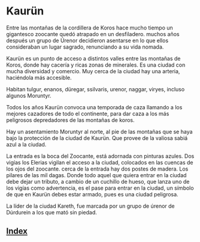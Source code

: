 # Kaurün

Entre las montañas de la cordillera de Koros hace mucho tiempo un gigantesco zoocante quedó atrapado en un desfiladero. muchos años después un grupo de Úrenor  decidieron asentarse en lo que ellos consideraban un lugar sagrado, renunciando a su vida nomada.

Kaurün es un punto de acceso a distintos valles entre las montañas de Koros, donde hay cacería y ricas zonas de minerales. Es una ciudad con mucha diversidad y comercio.  Muy cerca de la ciudad hay una arteria, haciéndola más accesible.

Habitan tulgur, enanos, düregar, ssilvaris, urenor, naggar, viryes, incluso algunos Moruntyr.

Todos los años Kaurün convoca una temporada de caza llamando a los mejores cazadores de todo el continente, para dar caza a los más peligrosos depredadores de las montañas de koros.

Hay un asentamiento Moruntyr al norte, al pie de las montañas que se haya bajo la protección de la ciudad de Kaurün. Que provee de la valiosa sabiá azul a la ciudad.

La entrada es la boca del Zoocante, está adornada con pinturas azules. Dos vigías los Elerias vigilan el acceso a la ciudad, colocados en las cuencas de los ojos del zoocante. cerca de la entrada hay dos postes de madera. Los pilares de las mil dagas. Donde todo aquel que quiera entrar en la ciudad debe dejar un tributo, a cambio de un cuchillo de hueso, que lanza uno de los vigías como advertencia, es el pase para entrar en la ciudad, un símbolo de que en Kaurün debes estar armado, pues es una ciudad peligrosa.

La líder de la ciudad Kareth, fue marcada por un grupo de úrenor de Dúrdurein a los que mató sin piedad.

## [Index](../README.md)